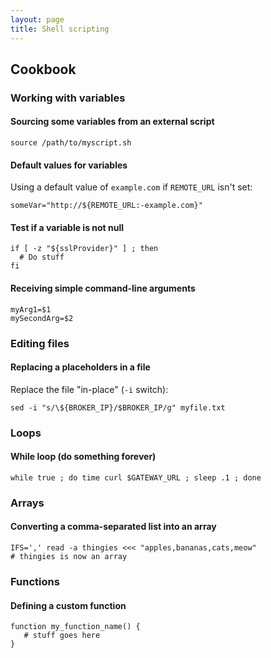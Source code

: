 ```yaml
---
layout: page
title: Shell scripting
---
```


## Cookbook

### Working with variables

#### Sourcing some variables from an external script

```
source /path/to/myscript.sh
```

#### Default values for variables

Using a default value of `example.com` if `REMOTE_URL` isn't set:

```
someVar="http://${REMOTE_URL:-example.com}"
```

#### Test if a variable is not null

```
if [ -z "${sslProvider}" ] ; then
  # Do stuff
fi
```

#### Receiving simple command-line arguments

```
myArg1=$1
mySecondArg=$2
```

### Editing files

#### Replacing a placeholders in a file

Replace the file "in-place" (`-i` switch):

```
sed -i "s/\${BROKER_IP}/$BROKER_IP/g" myfile.txt
```

### Loops

#### While loop (do something forever)

```
while true ; do time curl $GATEWAY_URL ; sleep .1 ; done
```

### Arrays

#### Converting a comma-separated list into an array

```
IFS=',' read -a thingies <<< "apples,bananas,cats,meow"
# thingies is now an array
```

### Functions

#### Defining a custom function

```
function my_function_name() {
   # stuff goes here
}
```
